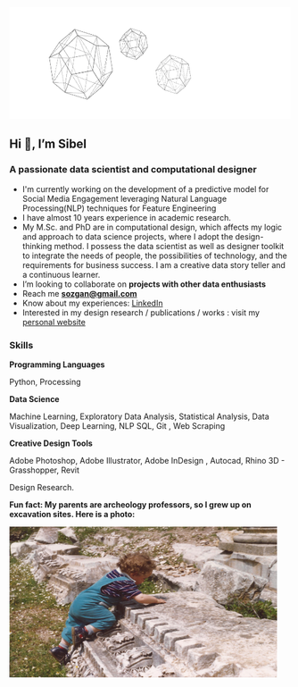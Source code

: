 
<img src="https://github.com/sibelyozgan/sibelyozgan/blob/main/gifsib3.gif" width="screen" height="200">

## Hi 👋, I’m Sibel
### A passionate data scientist and computational designer</h3>

- I'm currently working on the development of a predictive model for Social Media Engagement leveraging Natural Language Processing(NLP) techniques for Feature Engineering
- I have almost 10 years experience in academic research.
- My M.Sc. and PhD are in computational design, which affects my logic and approach to data science projects, where I adopt the design-thinking method. I possess the data scientist as well as designer toolkit to integrate the needs of people, the possibilities of technology, and the requirements for business success. I am a creative data story teller and a continuous learner.
- I’m looking to collaborate on **projects with other data enthusiasts**
- Reach me **sozgan@gmail.com**
- Know about my experiences: [LinkedIn](https://www.linkedin.com/in/sibelyozgan/)
- Interested in my design research / publications / works : visit my [personal website](https://sibelozgan.com)

### Skills

**Programming Languages**

Python, Processing

**Data Science**

Machine Learning,
Exploratory Data Analysis, Statistical
Analysis, Data Visualization,
Deep Learning, NLP
SQL, Git , Web Scraping

**Creative Design Tools**

Adobe Photoshop, Adobe Illustrator,
Adobe InDesign , Autocad, Rhino 3D -
Grasshopper, Revit

Design Research. 

**Fun fact: My parents are archeology professors, so I grew up on excavation sites. Here is a photo:**

<img src="https://github.com/sibelyozgan/sibelyozgan/blob/main/tas5.jpeg" width="480" height="270">

<!--
**sibelyozgan/sibelyozgan** is a ✨ _special_ ✨ repository because its `README.md` (this file) appears on your GitHub profile.

Here are some ideas to get you started:

- 🔭 I’m currently working on ...
- 🌱 I’m currently learning ...
- 👯 I’m looking to collaborate on ...
- 🤔 I’m looking for help with ...
- 💬 Ask me about ...
- 📫 How to reach me: ...
- 😄 Pronouns: ...
- ⚡ Fun fact: ...
-->
